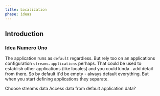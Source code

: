 ```yaml
---
title: Localization
phase: ideas
---
```

## Introduction

### Idea Numero Uno

The application runs as `default` regardless. But rely too on an applications configuration `streams.applications` perhaps. That could be used to establish other applications (like locales) and you could kinda.. add detail from there. So by default it'd be empty - always default everything. But when you start defining applications they separate.

Choose streams data
Access data from default application data?
